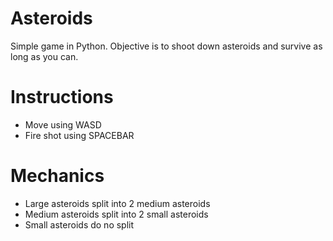 # Asteroids
Simple game in Python. Objective is to shoot down asteroids and survive as long as you can.

# Instructions
- Move using WASD
- Fire shot using SPACEBAR

# Mechanics
- Large asteroids split into 2 medium asteroids
- Medium asteroids split into 2 small asteroids
- Small asteroids do no split

